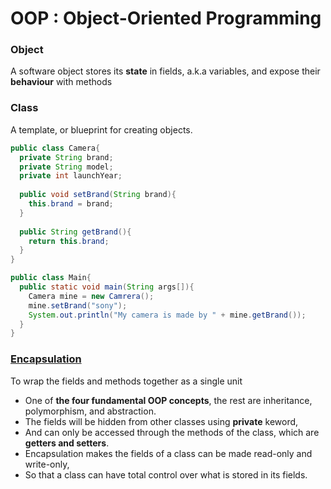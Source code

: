 # OOP : Object-Oriented Programming

### Object
A software object stores its **state** in fields, a.k.a variables, and expose their **behaviour** with methods

### Class
A template, or blueprint for creating objects.
```java
public class Camera{
  private String brand;
  private String model;
  private int launchYear;
  
  public void setBrand(String brand){
    this.brand = brand;
  }
  
  public String getBrand(){
    return this.brand;
  }
}
```
```java
public class Main{
  public static void main(String args[]){
    Camera mine = new Camrera();
    mine.setBrand("sony");
    System.out.println("My camera is made by " + mine.getBrand());
  }
}
```
### [Encapsulation](https://www.tutorialspoint.com/java/java_encapsulation.htm)
To wrap the fields and methods together as a single unit
* One of **the four fundamental OOP concepts**, the rest are inheritance, polymorphism, and abstraction. 
* The fields will be hidden from other classes using **private** keword, 
* And can only be accessed through the methods of the class, which are **getters and setters**.
* Encapsulation makes the fields of a class can be made read-only and write-only,
* So that a class can have total control over what is stored in its fields.
